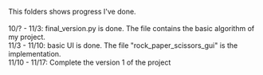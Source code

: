 This folders shows progress I've done. </br>
</br>
10/? - 11/3: final_version.py is done. The file contains the basic algorithm of my project. </br>
11/3 - 11/10: basic UI is done. The file "rock_paper_scissors_gui" is the implementation. </br>
11/10 - 11/17: Complete the version 1 of the project
